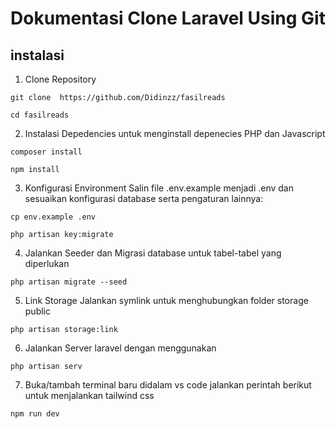 # Dokumentasi Clone Laravel Using Git

## instalasi

1.  Clone Repository
```
git clone  https://github.com/Didinzz/fasilreads

cd fasilreads
```
2. Instalasi Depedencies untuk menginstall depenecies PHP dan Javascript

```
composer install
```
```
npm install
```

3. Konfigurasi Environment Salin file .env.example menjadi .env dan sesuaikan konfigurasi database serta pengaturan lainnya:

```
cp env.example .env
```
```
php artisan key:migrate
```

4. Jalankan Seeder dan Migrasi database untuk tabel-tabel yang diperlukan
```
php artisan migrate --seed
```
5. Link Storage Jalankan symlink untuk menghubungkan folder storage public
```
php artisan storage:link
```
6. Jalankan Server laravel dengan menggunakan
```
php artisan serv
```
7. Buka/tambah terminal baru didalam vs code jalankan perintah berikut untuk menjalankan tailwind css
```
npm run dev
```
